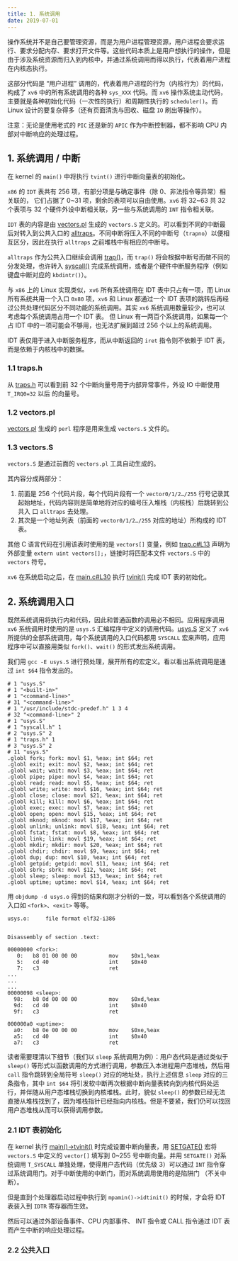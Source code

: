 ```yaml
---
title: 1. 系统调用
date: 2019-07-01
---
```


操作系统并不是自己要管理资源，而是为用户进程管理资源，用户进程会要求运行、要求分配内存、要求打开文件等。这些代码本质上是用户想执行的操作，但是由于涉及系统资源而归入到内核中，并通过系统调用而得以执行，代表着用户进程在内核态执行。

这部分代码是 “用户进程” 调用的，代表着用户进程的行为（内核行为）的代码，构成了 `xv6` 中的所有系统调用的各种 `sys_XXX` 代码。而 `xv6` 操作系统主动代码，主要就是各种初始化代码（一次性的执行）和周期性执行的 `scheduler()`。而 Linux 设计的要复杂得多（还有页面清洗与回收、磁盘 `IO` 刷出等操作）。

注意：无论是使用老式的 `PIC` 还是新的 `APIC` 作为中断控制器，都不影响 CPU 内部对中断响应的处理过程。 

## 1. 系统调用 / 中断

在 kernel 的 `main()` 中将执行 `tvint()` 进行中断向量表的初始化。

`x86` 的 `IDT` 表共有 256 项，有部分项是与确定事件（除 0、非法指令等异常）相关联的， 它们占据了 0~31 项，剩余的表项可以自由使用。`xv6` 将 32~63 共 32 个表项与 32 个硬件外设中断相关联，另一些与系统调用的 `INT` 指令相关联。

`IDT` 表的内容是由 [vectors.pl](https://github.com/professordeng/xv6-expansion/blob/master/vectors.pl) 生成的 `vectors.S` 定义的。可以看到不同的中断最后对转入到公共入口的 [alltraps](https://github.com/professordeng/xv6-expansion/blob/master/trapasm.S#L4)。不同中断将压入不同的中断号（`trapno`）以便相互区分，因此在执行 `alltraps` 之前堆栈中有相应的中断号。

`alltraps` 作为公共入口继续会调用 [trap()](https://github.com/professordeng/xv6-expansion/blob/master/trap.c#L35)，而 `trap()` 将会根据中断号而做不同的分发处理，也许转入 [syscall()](https://github.com/professordeng/xv6-expansion/blob/master/syscall.c#L131) 完成系统调用，或者是个硬件中断服务程序（例如键盘中断对应的 `kbdintr()`）。 

与 `x86` 上的 Linux 实现类似，`xv6` 所有系统调用在 IDT 表中只占有一项，而 Linux 所有系统共用一个入口 `0x80` 项，`xv6` 和 Linux 都通过一个 IDT 表项的跳转后再经过公共处理代码区分不同功能的系统调用。其实 `xv6` 系统调用数量较少，也可以考虑每个系统调用占用一个 IDT 表。 但 Linux 有一两百个系统调用，如果每一个占 IDT 中的一项可能会不够用，也无法扩展到超过 256 个以上的系统调用。 

IDT 表仅用于进入中断服务程序，而从中断返回的 `iret` 指令则不依赖于 IDT 表，而是依赖于内核栈中的数据。 

### 1.1 traps.h

从 [traps.h](https://github.com/professordeng/xv6-expansion/blob/master/traps.h) 可以看到前 32 个中断向量号用于内部异常事件，外设 IO 中断使用 `T_IRQ0=32` 以后 的向量号。 

### 1.2 vectors.pl

[vectors.pl](https://github.com/professordeng/xv6-expansion/blob/master/vectors.pl) 生成的 `perl` 程序是用来生成 `vectors.S` 文件的。 

### 1.3 vectors.S

`vectors.S` 是通过前面的 `vectors.pl` 工具自动生成的。

其内容分成两部分：

1. 前面是 256 个代码片段，每个代码片段有一个 `vector0/1/2…/255` 行号记录其起始地址，代码内容则是简单地将对应的编号压入堆栈（内核栈）后跳转到公共入 口 `alltraps` 去处理。
2. 其次是一个地址列表（前面的 `vector0/1/2…/255` 对应的地址）所构成的 IDT 表。

其他 C 语言代码在引用该表时使用的是 `vectors[]` 变量，例如 [trap.c#L13](https://github.com/professordeng/xv6-expansion/blob/master/trap.c#L13) 声明为外部变量 `extern uint vectors[];`，链接时将匹配本文件 `vectors.S` 中的 `vectors` 符号。

`xv6` 在系统启动之后，在 [main.c#L30](https://github.com/professordeng/xv6-expansion/blob/master/main.c#L30) 执行 [tvinit()](https://github.com/professordeng/xv6-expansion/blob/master/trap.c#L17) 完成 IDT 表的初始化。

## 2. 系统调用入口

既然系统调用将执行内和代码，因此和普通函数的调用必不相同。应用程序调用 `xv6` 系统调用时使用的是 `usys.S` 汇编程序中定义的调用代码。[usys.S](https://github.com/professordeng/xv6-expansion/blob/master/usys.S) 定义了 `xv6` 所提供的全部系统调用，每个系统调用的入口代码都用 `SYSCALL` 宏来声明，应用程序中可以直接用类似 `fork()`、`wait()` 的形式发出系统调用。

我们用 `gcc -E usys.S` 进行预处理，展开所有的宏定义。看以看出系统调用是通过 `int $64` 指令发出的。

```assembly
# 1 "usys.S"
# 1 "<built-in>"
# 1 "<command-line>"
# 31 "<command-line>"
# 1 "/usr/include/stdc-predef.h" 1 3 4
# 32 "<command-line>" 2
# 1 "usys.S"
# 1 "syscall.h" 1
# 2 "usys.S" 2
# 1 "traps.h" 1
# 3 "usys.S" 2
# 11 "usys.S"
.globl fork; fork: movl $1, %eax; int $64; ret
.globl exit; exit: movl $2, %eax; int $64; ret
.globl wait; wait: movl $3, %eax; int $64; ret
.globl pipe; pipe: movl $4, %eax; int $64; ret
.globl read; read: movl $5, %eax; int $64; ret
.globl write; write: movl $16, %eax; int $64; ret
.globl close; close: movl $21, %eax; int $64; ret
.globl kill; kill: movl $6, %eax; int $64; ret
.globl exec; exec: movl $7, %eax; int $64; ret
.globl open; open: movl $15, %eax; int $64; ret
.globl mknod; mknod: movl $17, %eax; int $64; ret
.globl unlink; unlink: movl $18, %eax; int $64; ret
.globl fstat; fstat: movl $8, %eax; int $64; ret
.globl link; link: movl $19, %eax; int $64; ret
.globl mkdir; mkdir: movl $20, %eax; int $64; ret
.globl chdir; chdir: movl $9, %eax; int $64; ret
.globl dup; dup: movl $10, %eax; int $64; ret
.globl getpid; getpid: movl $11, %eax; int $64; ret
.globl sbrk; sbrk: movl $12, %eax; int $64; ret
.globl sleep; sleep: movl $13, %eax; int $64; ret
.globl uptime; uptime: movl $14, %eax; int $64; ret
```

用 `objdump -d usys.o` 得到的结果和刚才分析的一致，可以看到各个系统调用的入口如 `<fork>`、`<exit>` 等等。

```assembly
usys.o:     file format elf32-i386


Disassembly of section .text:

00000000 <fork>:
   0:	b8 01 00 00 00       	mov    $0x1,%eax
   5:	cd 40                	int    $0x40
   7:	c3                   	ret    
...
...
...
00000098 <sleep>:
  98:	b8 0d 00 00 00       	mov    $0xd,%eax
  9d:	cd 40                	int    $0x40
  9f:	c3                   	ret    

000000a0 <uptime>:
  a0:	b8 0e 00 00 00       	mov    $0xe,%eax
  a5:	cd 40                	int    $0x40
  a7:	c3                   	ret    
```

读者需要理清以下细节（我们以 `sleep` 系统调用为例）：用户态代码是通过类似于 `sleep()` 等形式以函数调用的方式进行调用，参数压入本进程用户态堆栈，然后用 `call` 指令跳转到全局符号 `sleep()` 对应的地址处，执行上述信息 `sleep` 对应的三条指令，其中 `int $64` 将引发软中断再次根据中断向量表转向到内核代码处运行，并伴随从用户态堆栈切换到内核堆栈。此时，貌似 `sleep()` 的参数已经无法直接从堆栈找到了，因为堆栈指针已经指向内核栈。但是不要紧，我们仍可以找回用户态堆栈从而可以获得调用参数。

### 2.1 IDT 表初始化

在 kernel 执行 [main()->tvinit()](https://github.com/professordeng/xv6-expansion/blob/master/trap.c) 时完成设置中断向量表，用 [SETGATE()](https://github.com/professordeng/xv6-expansion/blob/master/mmu.h#L160) 宏将 `vectors.S` 中定义的 `vector[]` 填写到 0~255 号中断向量。并用 `SETGATE()` 对系统调用 `T_SYSCALL` 单独处理，使得用户态代码（优先级 3）可以通过 `INT` 指令穿过系统调用门。对于中断使用的中断门，而对系统调用使用的是陷阱门 （不关中断）。 

但是直到个处理器启动过程中执行到 `mpamin()->idtinit()` 的时候，才会将 IDT 表装入到 `IDTR` 寄存器而生效。

然后可以通过外部设备事件、CPU 内部事件、 INT 指令或 CALL 指令通过 IDT 表而产生中断的响应处理过程。

### 2.2 公共入口

